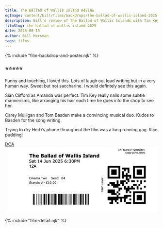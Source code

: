 ```yaml
---
title: The Ballad of Wallis Island Review
ogImage: content/bill/films/backdrops/the-ballad-of-wallis-island-2025.jpg
description: Bill's review of The Ballad of Wallis Islands with Tim Key, Carey Mulligan and Tom Basden — ⭐⭐⭐⭐⭐ 
filmSlug: the-ballad-of-wallis-island-2025
date: 2025-06-15
author: Bill Horsman
tags: films
---
```


{% include "film-backdrop-and-poster.njk" %}

### ⭐⭐⭐⭐⭐

Funny and touching, I loved this. Lots of laugh out loud writing but in a very human way. Sweet but not saccharine. I would defintely see this again.

Sian Clifford as Amanda was perfect. Tim Key really nails some subtle mannerisms, like arranging his hair each time he goes into the shop to see her. 

Carey Mulligan and Tom Basden make a convincing musical duo. Kudos to Basden for the song writing. 

Trying to dry Herb's phone throughout the film was a long running gag. Rice pudding!


<section class="ticket-stub">
  <a href="https://www.dca.org.uk/">
    <span>DCA</span>
    <img src="ticket.png" alt="Ticket stub">
  </a>
</section>

{% include "film-detail.njk" %}
